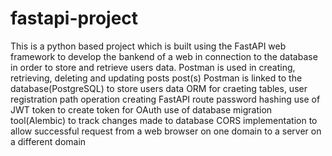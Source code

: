 # fastapi-project
This is a python based project which is built using the FastAPI web framework to develop the bankend of a web in connection to the database in order 
to store and retrieve users data.
Postman is used in creating, retrieving, deleting and updating posts post(s)
Postman is linked to the database(PostgreSQL) to store users data
ORM for craeting tables, user registration path operation
creating FastAPI route
password hashing
use of JWT token to create token for OAuth
use of database migration tool(Alembic) to track changes made to database
CORS implementation to allow successful request from a web browser on one domain to a server on a different domain
